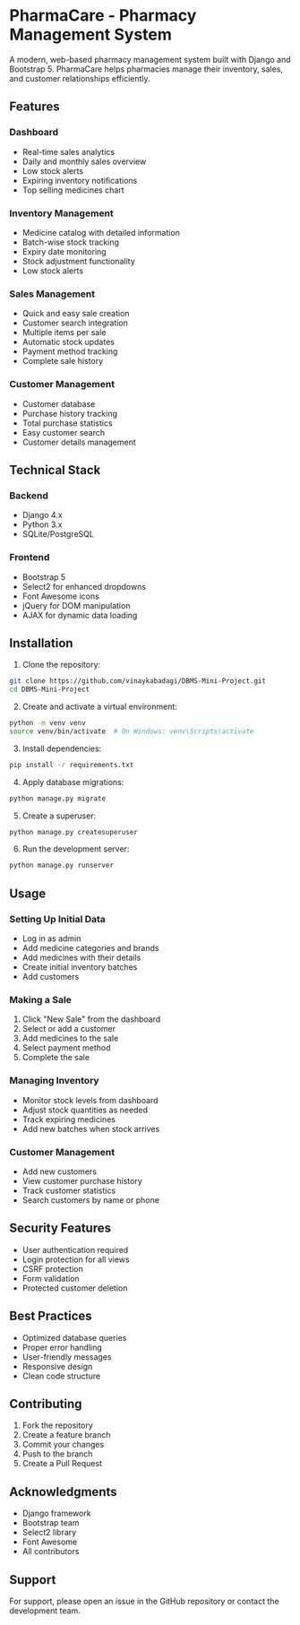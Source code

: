 # PharmaCare - Pharmacy Management System

A modern, web-based pharmacy management system built with Django and Bootstrap 5. PharmaCare helps pharmacies manage their inventory, sales, and customer relationships efficiently.

## Features

### Dashboard
- Real-time sales analytics
- Daily and monthly sales overview
- Low stock alerts
- Expiring inventory notifications
- Top selling medicines chart

### Inventory Management
- Medicine catalog with detailed information
- Batch-wise stock tracking
- Expiry date monitoring
- Stock adjustment functionality
- Low stock alerts

### Sales Management
- Quick and easy sale creation
- Customer search integration
- Multiple items per sale
- Automatic stock updates
- Payment method tracking
- Complete sale history

### Customer Management
- Customer database
- Purchase history tracking
- Total purchase statistics
- Easy customer search
- Customer details management

## Technical Stack

### Backend
- Django 4.x
- Python 3.x
- SQLite/PostgreSQL

### Frontend
- Bootstrap 5
- Select2 for enhanced dropdowns
- Font Awesome icons
- jQuery for DOM manipulation
- AJAX for dynamic data loading

## Installation

1. Clone the repository:
```bash
git clone https://github.com/vinaykabadagi/DBMS-Mini-Project.git
cd DBMS-Mini-Project
```

2. Create and activate a virtual environment:
```bash
python -m venv venv
source venv/bin/activate  # On Windows: venv\Scripts\activate
```

3. Install dependencies:
```bash
pip install -r requirements.txt
```

4. Apply database migrations:
```bash
python manage.py migrate
```

5. Create a superuser:
```bash
python manage.py createsuperuser
```

6. Run the development server:
```bash
python manage.py runserver
```

## Usage

### Setting Up Initial Data
- Log in as admin
- Add medicine categories and brands
- Add medicines with their details
- Create initial inventory batches
- Add customers

### Making a Sale
1. Click "New Sale" from the dashboard
2. Select or add a customer
3. Add medicines to the sale
4. Select payment method
5. Complete the sale

### Managing Inventory
- Monitor stock levels from dashboard
- Adjust stock quantities as needed
- Track expiring medicines
- Add new batches when stock arrives

### Customer Management
- Add new customers
- View customer purchase history
- Track customer statistics
- Search customers by name or phone

## Security Features
- User authentication required
- Login protection for all views
- CSRF protection
- Form validation
- Protected customer deletion

## Best Practices
- Optimized database queries
- Proper error handling
- User-friendly messages
- Responsive design
- Clean code structure

## Contributing

1. Fork the repository
2. Create a feature branch
3. Commit your changes
4. Push to the branch
5. Create a Pull Request


## Acknowledgments

- Django framework
- Bootstrap team
- Select2 library
- Font Awesome
- All contributors

## Support

For support, please open an issue in the GitHub repository or contact the development team.
